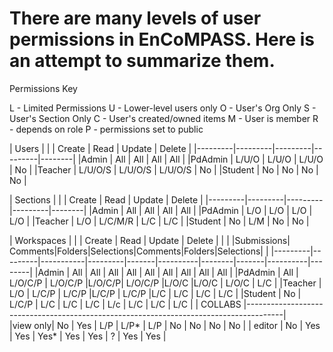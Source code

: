 # There are many levels of user permissions in EnCoMPASS. Here is an attempt to summarize them.

Permissions Key

L - Limited Permissions
U - Lower-level users only
O - User's Org Only
S - User's Section Only
C - User's created/owned items
M - User is member
R - depends on role
P - permissions set to public

|                   Users                        |
|         | Create  | Read    | Update  | Delete |
|---------|---------|---------|---------|--------|
|Admin    |   All   |  All    |  All    |  All   |
|PdAdmin  | L/U/O   | L/U/O   | L/U/O   |   No   |
|Teacher  | L/U/O/S | L/U/O/S | L/U/O/S |   No   |
|Student  | No      | No      | No      | No     |

|                   Sections                     |
|         | Create  | Read    | Update  | Delete |
|---------|---------|---------|---------|--------|
|Admin    |   All   |  All    |  All    |  All   |
|PdAdmin  |   L/O   | L/O     | L/O     |   L/O  |
|Teacher  | L/O     | L/C/M/R | L/C     |   L/C  |
|Student  | No      | L/M     | No      | No     |

|                                                 Workspaces                                      |
|         | Create  |                       Read             |            Update         | Delete |
|         |         |Submissions| Comments|Folders|Selections|Comments|Folders|Selections|        |
|---------|---------|-----------|---------|-------|----------|--------|-------|----------|--------|
|Admin    |   All   |  All      |  All    |  All  |    All   |  All   |  All  |   All    |   All  |
|PdAdmin  |   All   |  L/O/C/P  | L/O/C/P |L/O/C/P| L/O/C/P  |L/O/C   |L/O/C  | L/O/C    |  L/C   |
|Teacher  | L/O     | L/C/P     | L/C/P   |L/C/P  | L/C/P    |L/C     | L/C   | L/C      |  L/C   |
|Student  | No      | L/C/P     | L/C     | L/C   | L/C      | L/c    |  L/C  |  L/C     |  L/C   |
| COLLABS |---------------------------------------------------------------------------------------|               
|view only|  No     |   Yes     |   L/P   |  L/P* |   L/P    |  No    |  No   |  No      |   No   |
| editor  |   No    |    Yes    |   Yes   |  Yes* |   Yes    |  Yes   |  ?    |   Yes    |   Yes  |

